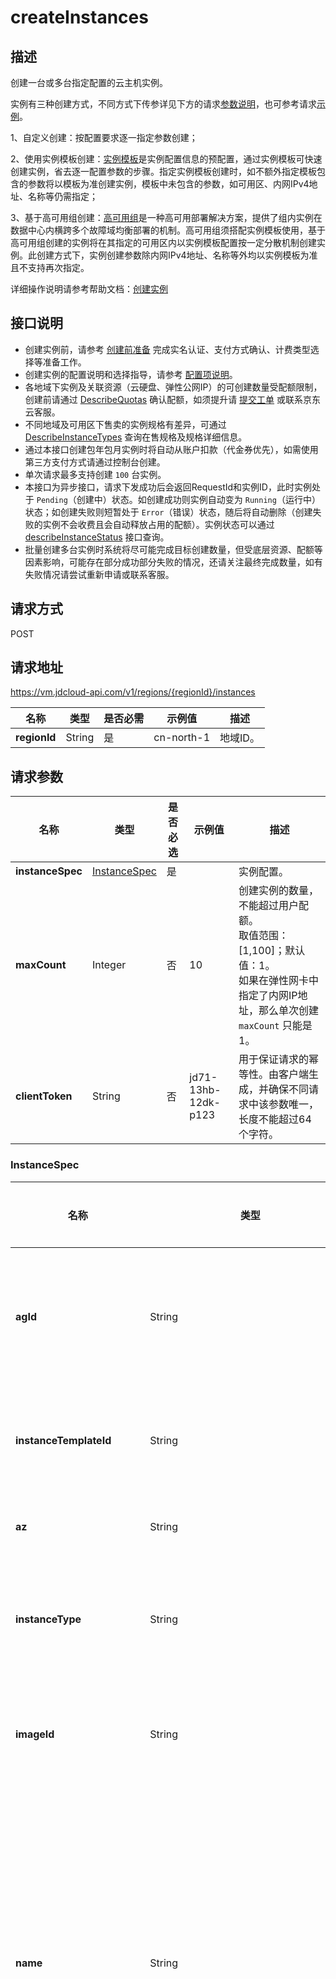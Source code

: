 # createInstances


## 描述

创建一台或多台指定配置的云主机实例。

实例有三种创建方式，不同方式下传参详见下方的请求[参数说明](createInstance#requestparameters)，也可参考请求[示例](createInstance#user-content-1)。

1、自定义创建：按配置要求逐一指定参数创建；<br>

2、使用实例模板创建：[实例模板](https://docs.jdcloud.com/virtual-machines/instance-template-overview)是实例配置信息的预配置，通过实例模板可快速创建实例，省去逐一配置参数的步骤。指定实例模板创建时，如不额外指定模板包含的参数将以模板为准创建实例，模板中未包含的参数，如可用区、内网IPv4地址、名称等仍需指定；<br>

3、基于高可用组创建：[高可用组](https://docs.jdcloud.com/availability-group/product-overview)是一种高可用部署解决方案，提供了组内实例在数据中心内横跨多个故障域均衡部署的机制。高可用组须搭配实例模板使用，基于高可用组创建的实例将在其指定的可用区内以实例模板配置按一定分散机制创建实例。此创建方式下，实例创建参数除内网IPv4地址、名称等外均以实例模板为准且不支持再次指定。

详细操作说明请参考帮助文档：[创建实例](https://docs.jdcloud.com/cn/virtual-machines/create-instance)

## 接口说明
- 创建实例前，请参考 [创建前准备](https://docs.jdcloud.com/virtual-machines/account-preparation-linux) 完成实名认证、支付方式确认、计费类型选择等准备工作。
- 创建实例的配置说明和选择指导，请参考 [配置项说明](https://docs.jdcloud.com/cn/virtual-machines/select-configuration-linux)。
- 各地域下实例及关联资源（云硬盘、弹性公网IP）的可创建数量受配额限制，创建前请通过 [DescribeQuotas](https://docs.jdcloud.com/cn/virtual-machines/api/describequotas?content=API) 确认配额，如须提升请 [提交工单](https://ticket.jdcloud.com/applyorder/submit) 或联系京东云客服。
- 不同地域及可用区下售卖的实例规格有差异，可通过 [DescribeInstanceTypes](https://docs.jdcloud.com/virtual-machines/api/describeinstancetypes?content=API) 查询在售规格及规格详细信息。
- 通过本接口创建包年包月实例时将自动从账户扣款（代金券优先），如需使用第三方支付方式请通过控制台创建。
- 单次请求最多支持创建 `100` 台实例。
- 本接口为异步接口，请求下发成功后会返回RequestId和实例ID，此时实例处于 `Pending`（创建中）状态。如创建成功则实例自动变为 `Running`（运行中）状态；如创建失败则短暂处于 `Error`（错误）状态，随后将自动删除（创建失败的实例不会收费且会自动释放占用的配额）。实例状态可以通过 [describeInstanceStatus](https://docs.jdcloud.com/virtual-machines/api/describeinstancestatus?content=API) 接口查询。
- 批量创建多台实例时系统将尽可能完成目标创建数量，但受底层资源、配额等因素影响，可能存在部分成功部分失败的情况，还请关注最终完成数量，如有失败情况请尝试重新申请或联系客服。


## 请求方式
POST

## 请求地址
https://vm.jdcloud-api.com/v1/regions/{regionId}/instances

|名称|类型|是否必需|示例值|描述|
|---|---|---|---|---|
|**regionId**|String|是|cn-north-1|地域ID。|

## 请求参数
|名称|类型|是否必选|示例值|描述|
|---|---|---|---|---|
|**instanceSpec**|[InstanceSpec](#instancespec)|是| |实例配置。<br>|
|**maxCount**|Integer|否|10|创建实例的数量，不能超过用户配额。<br>取值范围：[1,100]；默认值：1。<br>如果在弹性网卡中指定了内网IP地址，那么单次创建 `maxCount` 只能是 1。<br>|
|**clientToken**|String|否| jd71-13hb-12dk-p123|用于保证请求的幂等性。由客户端生成，并确保不同请求中该参数唯一，长度不能超过64个字符。<br>|

### <div id="InstanceSpec">InstanceSpec</div>
|名称|类型|是否必选|示例值|描述|
|---|---|---|---|---|
|**agId**|String|否|ag-81qq****pn|高可用组ID。指定此参数后，将默认使用高可用组关联的实例模板创建实例，实例模板中的参数不可覆盖替换。实例模板以外的参数（内网IPv4/Ipv6分配方式、名称、描述、标签）可指定。<br>|
|**instanceTemplateId**|String|否|it-u3o8****yy|实例模板ID。指定此参数后，如实例模板中参数不另行指定将默认以模板配置创建实例，如指定则以指定值为准创建。<br>指定 `agId` 时此参数无效。<br>|
|**az**|String|否|cn-north-1a|实例所属的可用区。<br>如不指定 `agId` 以使用高可用组设置的可用区，此参数为必选。<br>|
|**instanceType**|String|否|g.n2.xlarge|实例规格。可通过 [DescribeInstanceTypes](https://docs.jdcloud.com/virtual-machines/api/describeinstancetypes) 接口查询各地域及可用区下的规格售卖情况。<br>如不指定 `agId` 或 `instanceTemplateId` 以使用实例模板中配置的规格，此参数为必选。<br>|
|**imageId**|String|否| |镜像ID。可通过 [DescribeImages](https://docs.jdcloud.com/virtual-machines/api/describeimages) 接口获得指定地域的镜像信息。<br>如不指定 `agId` 或 `instanceTemplateId` 以使用实例模板中配置的镜像，此参数为必选。<br>|
|**name**|String|是|instance-\[001\]-ops|实例名称。长度为2\~128个字符，只允许中文、数字、大小写字母、英文下划线（\_）、连字符（-）及点（.），不能以（.）作为首尾。<br>批量创建多台实例时，可在name中非首位位置以\[start_number]格式来设置有序name。start_number为起始序号，其位数代表编号字符位数，范围：\[0,9999]。<br>例如：name设置为“instance-\[001]-ops”，则第一台主机name为“instance-001o-ps”，第二台主机name为“instance-002-ops”。详情参见[为实例设置有序名称及Hostname]()。<br>|
|**hostname**|String|否|instance-\[001\]-ops|实例hostname。若不指定hostname，则默认以实例名称 `name` 作为hostname，但是会以RFC 952和RFC 1123命名规范做一定转义。<br>**Windows系统**：长度为2\~15个字符，允许大小写字母、数字或连字符（-），不能以连字符（-）开头或结尾，不能连续使用连字符（-），也不能全部使用数字。不支持点号（.）。<br>**Linux系统**：长度为2-64个字符，允许支持多个点号，点之间为一段，每段允许使用大小写字母、数字或连字符（-），但不能连续使用点号（.）或连字符（-），不能以点号（.）或连字符（-）开头或结尾。<br>批量创建多台实例时，可在hostname中非首位位置以\[start_number]格式来设置有序hostname。start_number为起始序号，其位数代表编号字符位数，范围：\[0,9999]。。例如：hostname设置为“instance-\[000]-ops”，则第一台主机hostname为“instance-000-ops”，第二台主机hostname为“instance-001-ops”。详情参见[为实例设置有序名称及Hostname]()。<br>批量创建时若不指定序号，则会默认追加从1开始的数字，例如批量创建两台虚拟机，且指定hostname是test，则hostname默认是test1，test2。<br>|
|**password**|String|否|Instance@010|实例密码。可用于SSH登录和VNC登录。长度为8\~30个字符，必须同时包含大、小写英文字母、数字和特殊符号中的三类字符。特殊符号包括：\(\)\`~!@#$%^&\*\_-+=\|{}\[ ]:";'<>,.?/，更多密码输入要求请参见 [公共参数规范](https://docs.jdcloud.com/virtual-machines/api/general_parameters)。<br>如指定密钥且 `passwordAuth` 设置为 `true` ，则密码不会生成注入，否则即使不指定密码系统也将默认自动生成随机密码，并以短信和邮件通知。<br>|
|**keyNames**|String[]|否|\[&quot;keypair001&quot;\]|密钥对名称。仅Linux系统下该参数生效，当前仅支持输入单个密钥。<br>|
|**elasticIp**|[ElasticIpSpec](#elasticipspec)|否| |主网卡主IP关联的弹性公网IP配置。<br>|
|**primaryNetworkInterface**|[InstanceNetworkInterfaceAttachmentSpec](#instancenetworkinterfaceattachmentspec)|否| |主网卡配置。<br>|
|**systemDisk**|[InstanceDiskAttachmentSpec](#instancediskattachmentspec)|否| |系统盘配置。<br>|
|**dataDisks**|[InstanceDiskAttachmentSpec[]](#instancediskattachmentspec)|否| |数据盘配置。单实例最多可挂载云硬盘（系统盘+数据盘）的数量受实例规格的限制。<br>|
|**charge**|[ChargeSpec](#chargespec)|否| |计费配置。<br>云主机不支持按用量方式计费，默认为按配置计费。<br>打包创建数据盘的情况下，数据盘的计费方式只能与云主机保持一致。<br>打包创建弹性公网IP的情况下，若公网IP的计费方式没有指定为按用量计费，那么公网IP计费方式只能与云主机保持一致。<br>|
|**metadata**|[Metadata[]](#metadata)|否| |用户自定义元数据。以key-value键值对形式指定，可在实例系统内通过元数据服务查询获取。最多支持40对键值对，且key不超过256字符，value不超过16KB，不区分大小写。<br>注意：key不要以连字符(-)结尾，否则此key不生效。<br>|
|**userdata**|[Userdata[]](#userdata)|否| |自定义脚本。目前仅支持启动脚本，即 `launch-script`，须 `base64` 编码且编码前数据长度不能超过16KB。<br>**linux系统**：支持 `bash` 和 `python`，编码前须分别以 `#!/bin/bash` 和 `#!/usr/bin/env python` 作为内容首行。<br>**Windows系统**：支持 `bat` 和 `powershell`，编码前须分别以 `<cmd></cmd>和<powershell></powershell>` 作为内容首、尾行。<br>|
|**description**|String|否| |实例描述。256字符以内。<br>|
|**noPassword**|Boolean|否| |使用实例模板创建实例时，如模板中已设置密码，期望不使用该密码而由系统自动生成时，可通过此参数（`true`）实现。<br>可选值：<br>`true`：不使用实例模板中配置的密码。<br>`false`：使用实例模板中配置的密码。<br>仅在未指定 `agId` 且指定 `instanceTemplateId`，且 `password` 为空时，此参数(`true`)生效。<br>|
|**noKeyNames**|Boolean|否| |使用实例模板创建实例时，如模板中已设置密钥，期望不使用该密钥仅使用密码作为登录凭证时，可通过此参数（`true`）实现。<br>仅在未指定 `agId` 且指定 `instanceTemplateId`，且 `keyNames` 为空时，此参数(`true`)生效。<br>|
|**noElasticIp**|Boolean|否| |使用实例模板创建实例时，如模板中已设置弹性公网IP，期望不绑定弹性公网IP时，可通过此参数（`true`）实现。<br>仅在未指定 `agId` 且指定 `instanceTemplateId`，且 `elasticIp` 为空时，此参数(`true`)生效。<br>|
|**userTags**|[Tag[]](#tag)|否| |自定义实例标签。以key-value键值对形式指定，最多支持10个标签。key不能以 "jrn:" 或“jdc-”开头，仅支持中文、大/小写英文、数字及如下符号：`\_.,:\/=+-@`。<br>|
|**chargeOnStopped**|String|否|stopCharging|停机不计费模式。该参数仅对按配置计费且系统盘为云硬盘的实例生效，并且不是专有宿主机中的实例。配置停机不计费且停机后，实例部分将停止计费，且释放实例自身包含的资源（CPU/内存/GPU/本地数据盘）。<br>可选值：<br>`keepCharging`（默认值）：停机后保持计费，不释放资源。<br>`stopCharging`：停机后停止计费，释放实例资源。<br>|
|**autoImagePolicyId**|String|否|pol-xgsc****7e|自动任务策略ID。<br>|
|**passwordAuth**|String|否|True|允许SSH密码登录。<br>可选值：<br>`yes`（默认值）：允许SSH密码登录。<br>`no`：禁止SSH密码登录。<br>仅在指定密钥时此参数有效，指定此参数后密码即使输入也将被忽略，同时会在系统内禁用SSH密码登录。<br>|
|**imageInherit**|String|否| |使用镜像中的登录凭证，无须再指定密码或密钥（指定无效）。<br>可选值：<br>`yes`：使用镜像登录凭证。<br>`no`（默认值）：不使用镜像登录凭证。<br>仅使用私有或共享镜像时此参数有效。<br>|
### <div id="Tag">Tag</div>
|名称|类型|是否必选|示例值|描述|
|---|---|---|---|---|
|**key**|String|否|环境|标签key。长度不能超过127字符，不能以 `jrn:` 或 `jdc-` 开头，仅支持中文、大/小写英文、数字及如下符号：`\_.,:\/=+-@`。|
|**value**|String|否|测试|标签value。长度不能超过255字符，仅支持中文、大/小写英文、数字及如下符号：`\_.,:\/=+-@`。|
### <div id="Userdata">Userdata</div>
|名称|类型|是否必选|示例值|描述|
|---|---|---|---|---|
|**key**|String|否|launch-script|脚本类型，当前仅支持输入 `launch-script`，即启动脚本。|
|**value**|String|否|IyEvYmluL2Jhc2gKZWNobyAnMTIzJw|脚本内容，须 `Base64` 编码，且编码前长度不能超过16KB。|
### <div id="Metadata">Metadata</div>
|名称|类型|是否必选|示例值|描述|
|---|---|---|---|---|
|**key**|String|否|index|key，字符长度不超过256，支持全字符。不能以连字符(-)结尾，否则此key不生效。|
|**value**|String|否|1|value，字符长度不超过16KB，支持全字符。|
### <div id="ChargeSpec">ChargeSpec</div>
|名称|类型|是否必选|示例值|描述|
|---|---|---|---|---|
|**chargeMode**|String|否| |计费模式，取值为：prepaid_by_duration，postpaid_by_usage或postpaid_by_duration，prepaid_by_duration表示预付费，postpaid_by_usage表示按用量后付费，postpaid_by_duration表示按配置后付费，默认为postpaid_by_duration.请参阅具体产品线帮助文档确认该产品线支持的计费类型|
|**chargeUnit**|String|否| |预付费计费单位，预付费必填，当chargeMode为prepaid_by_duration时有效，取值为：month、year，默认为month|
|**chargeDuration**|Integer|否| |预付费计费时长，预付费必填，当chargeMode取值为prepaid_by_duration时有效。当chargeUnit为month时取值为：1~9，当chargeUnit为year时取值为：1、2、3|
|**autoRenew**|Boolean|否| |True=：OPEN——开通自动续费、False=CLOSE—— 不开通自动续费，默认为CLOSE|
|**buyScenario**|String|否| |产品线统一活动凭证JSON字符串，需要BASE64编码，目前要求编码前格式为 {"activity":{"activityType":必填字段, "activityIdentifier":必填字段}}|
### <div id="InstanceDiskAttachmentSpec">InstanceDiskAttachmentSpec</div>
|名称|类型|是否必选|示例值|描述|
|---|---|---|---|---|
|**diskCategory**|String|否|cloud|磁盘类型。<br>**系统盘**：此参数无须指定，其类型取决于镜像类型。<br>**数据盘**：可选值：`cloud`：云硬盘，数据盘仅支持云硬盘。<br>|
|**autoDelete**|Boolean|否|True|是否随实例一起删除，即删除实例时是否自动删除此磁盘。此参数仅对按配置计费的非多点挂载云硬盘生效。<br>`true`：随实例删除。<br>`false`（默认值）：不随实例删除。<br>|
|**cloudDiskSpec**|[DiskSpec](#diskspec)|否| |磁盘详细配置。此参数仅针对云硬盘，本地系统盘无须指定且指定无效。<br>|
|**deviceName**|String|否|vdb|磁盘逻辑挂载点。<br>**系统盘**：此参数无须指定且指定无效，默认为vda。<br>**数据盘**：取值范围：`[vdb~vdbm]`。<br>|
|**noDevice**|Boolean|否| |排除设备，使用此参数 `noDevice` 配合 `deviceName` 一起使用。<br>创建镜像的场景下：使用此参数可以排除云主机实例中的云硬盘不参与制作快照。<br>创建实例模板的场景下：使用此参数可以排除镜像中的数据盘。<br>创建云主机的场景下：使用此参数可以排除实例模板、或镜像中的数据盘。<br>示例：如果镜像中除系统盘还包含一块或多块数据盘，期望仅使用镜像中的部分磁盘，可通过此参数忽略部分磁盘配置。此参数须配合 `deviceName` 一起使用。<br>例：`deviceName=vdb`、`noDevice=true`，则表示在使用镜像创建实例时，忽略数据盘vdb配置，不创建磁盘。|
### <div id="DiskSpec">DiskSpec</div>
|名称|类型|是否必选|示例值|描述|
|---|---|---|---|---|
|**az**|String|是| |云硬盘所属的可用区|
|**name**|String|是| |云硬盘名称|
|**description**|String|否| |云硬盘描述|
|**diskType**|String|是| |云硬盘类型，取值为ssd、premium-hdd、ssd.gp1、ssd.io1、hdd.std1之一|
|**diskSizeGB**|Integer|是| |云硬盘大小，单位为 GiB，ssd 类型取值范围[20,1000]GB，步长为10G，premium-hdd 类型取值范围[20,3000]GB，步长为10G, ssd.gp1, ssd.io1, hdd.std1 类型取值均是范围[20,16000]GB，步长为10G|
|**iops**|Integer|否| |云硬盘IOPS的大小，当且仅当云盘类型是ssd.io1型的云盘有效，步长是10.|
|**snapshotId**|String|否| |用于创建云硬盘的快照ID|
|**policyId**|String|否| |策略ID|
|**charge**|[ChargeSpec](#chargespec)|否| |计费配置；如不指定，默认计费类型是后付费-按使用时常付费|
|**multiAttachable**|Boolean|否| |云硬盘是否支持一盘多主机挂载，默认为false（不支持）|
|**encrypt**|Boolean|否| |云硬盘是否加密，默认为false（不加密）|
### <div id="InstanceNetworkInterfaceAttachmentSpec">InstanceNetworkInterfaceAttachmentSpec</div>
|名称|类型|是否必选|示例值|描述|
|---|---|---|---|---|
|**deviceIndex**|Integer|否|2|网卡设备Index。创建实例时此参数无须指定且指定无效。<br>对于主网卡默认Index为1，辅助网卡自动分配。<br>|
|**autoDelete**|Boolean|否|True|是否随实例一起删除。<br>`true`：随实例删除。<br>`false`（默认值）：不随实例删除。<br>|
|**networkInterface**|[NetworkInterfaceSpec](#networkinterfacespec)|否| |网卡设备详细配置。<br>|
### <div id="NetworkInterfaceSpec">NetworkInterfaceSpec</div>
|名称|类型|是否必选|示例值|描述|
|---|---|---|---|---|
|**subnetId**|String|是| |子网ID|
|**az**|String|否| |可用区，用户的默认可用区，该参数无效，不建议使用|
|**networkInterfaceName**|String|否| |网卡名称，只允许输入中文、数字、大小写字母、英文下划线“_”及中划线“-”，不允许为空且不超过32字符。|
|**primaryIpAddress**|String|否| |网卡主IP，如果不指定，会自动从子网中分配|
|**secondaryIpAddresses**|String[]|否| |SecondaryIp列表|
|**secondaryIpCount**|Integer|否| |自动分配的SecondaryIp数量|
|**securityGroups**|String[]|否| |要绑定的安全组ID列表，最多指定5个安全组|
|**sanityCheck**|Integer|否| |源和目标IP地址校验，取值为0或者1,默认为1|
|**description**|String|否| |描述,​ 允许输入UTF-8编码下的全部字符，不超过256字符|
|**ipv6AddressCount**|Integer|否| |自动分配的ipv6地址数量|
### <div id="ElasticIpSpec">ElasticIpSpec</div>
|名称|类型|是否必选|示例值|描述|
|---|---|---|---|---|
|**bandwidthMbps**|Integer|是| |弹性公网IP的限速（单位：Mbps），取值范围为[1-200]|
|**provider**|String|是| |IP线路信息。当IP类型为标准公网IP时，取值为bgp或no_bgp，cn-north-1：bgp；cn-south-1：bgp；cn-east-1：bgp；cn-east-2：bgp。当IP类型为边缘公网IP时，其值可通过调用describeEdgeIpProviders、获取不同边缘节点的边缘公网IP线路信息|
|**chargeSpec**|[ChargeSpec](#chargespec)|否| |计费配置。边缘公网IP支持包年包月、按配置；标准公网IP支持包年包月、按配置、按流量|

## 返回参数
|名称|类型|示例值|描述|
|---|---|---|---|
|**result**|[Result](#result)| |响应结果。|
|**requestId**|String|c2hmmaan8w06w19qcdfuic4w03f7ft2d|请求ID。|

### <div id="Result">Result</div>
|名称|类型|示例值|描述|
|---|---|---|---|
|**instanceIds**|String[]|\[&quot;i-eumm****d6&quot;,&quot;i-y5nh****9w&quot;\]|实例ID列表。|


## 请求示例
POST

<div id="user-content-1"></div>

调用方法、签名算法及公共请求参数请参考 [京东云OpenAPI公共说明](https://docs.jdcloud.com/common-declaration/api/introduction)。

#### 场景1：自定义创建
华北可用区A，创建1台 `g.n2.large` 规格的按配置计费实例，同时设置 `密码` 和 `SSH密钥`，创建并绑定5Mbps的 `BGP IP`，系统盘类型指定为 `通用型SSD`，随实例创建一块20GB的 `性能型SSD` 并设定 `iops` 为1000，配置实例为停机不计费。

- 请求示例

```JSON
/v1/regions/cn-north-1/instances
{
  "maxCount":1,
  "InstanceSpec":{
    "az":"cn-north-1a",
    "ImageId":"img-m5s0****29",
    "InstanceType":"g.n2.large",
    "name":"instance",
    "password":"A1i2n@Apix#",
    "keyNames":[
      "ssh-key-test"
    ],
    "elasticIp":{
      "bandwidthMbps":5,
      "provider":"bgp"
    },
    "primaryNetworkInterface":{
      "networkInterface":{
        "subnetId":"subnet-c2p3****9o",
        "securityGroups":[
          "sg-p2d1****ya"
        ]
      }
    },
    "systemDisk":{
      "cloudDiskSpec":{
        "diskType":"ssd.gp1"
      }
    },
    "dataDisks":[
    {
      "diskCategory":"cloud",
      "cloudDiskSpec":{
        "diskType":"ssd.io1",
        "diskSizeGB":20,
        "iops":1000
      }
    }
    ],
    "chargeOnStopped":"stopCharging"
  }
}
```

- 返回示例

```JSON
{
  "result":{
    "instanceIds":[
      "i-eumm****d6"
    ]
  },
  "requestId":"c2i8w4g6fiqocr2fetqf8ef59k1k4wir"
}
```
#### 场景2：使用实例模板创建
华北可用区A，使用实例模板创建1台包年包月计费实例，包月时长1个月并开通自动续费功能，并重新指定密码和SSH密钥。

- 请求示例

```JSON
/v1/regions/cn-north-1/instances
{
  "maxCount":1,
  "InstanceSpec":{
    "az":"cn-north-1a",
    "instanceTemplateId":"it-u3o8****yy",
    "name":"instance",
    "password":"A1i2n@Apix#",
    "keyNames":[
      "ssh-key-test"
    ],
    "charge":{
      "chargeMode":"prepaid_by_duration",
      "chargeUnit":"month",
      "chargeDuration":1,
      "autoRenew":true
    }
  }
}
```

- 返回示例

```JSON
{
  "result":{
    "instanceIds":[
      "i-eumm****d6"
    ]
  },
  "requestId":"c2i91887dpbocwfgkaa55jj1ugdh5rjs"
}
```
#### 场景3：基于高可用组创建
基于高可用组创建实例，除名称必须指定外，另外增加tag用于标识实例环境信息。

- 请求示例

```JSON
/v1/regions/cn-north-1/instances
{
  "maxCount":2,
  "InstanceSpec":{
    "agId":"ag-81qq****pn",
    "name":"instance",
    "userTags":[
    {
      "key":"environment",
      "value":"test"
    }
    ]
  }
}

```
- 返回示例

```JSON
{
  "result":{
    "instanceIds":[
      "i-eumm****d6",
      "i-y5nh****9w"
    ]
  },
  "requestId":"c2i8cp2nk66nivcf85gvhad46ggjich6"
}
```



## 返回码
|HTTP状态码|错误码|描述|错误解析|
|---|---|---|---|
|**200**||OK||
|**400**|INVALID_ARGUMENT|Parameter InstanceSpec.ImageId missing|参数ImageId不可为空。|
|**400**|INVALID_ARGUMENT|Invalid password|密码不符合规范。|
|**400**|FAILED_PRECONDITION|Disk type 'xx' is out of stock|“xx”类型云硬盘已售罄。|
|**400**|FAILED_PRECONDITION|Image 'xx' not ready|所选镜像“xx”处于非可用状态。|
|**400**|FAILED_PRECONDITION|stopCharging only applied to cloud system disk|仅系统盘类型为云硬盘的实例支持配置stopCharging参数。|
|**400**|FAILED_PRECONDITION|stopCharging only applied to postpaid by duration|仅计费类型为按配置计费的实例实例支持配置stopCharging参数。|
|**400**|FAILED_PRECONDITION|Image constraints. Only support cloud system disk|所选镜像仅支持硬云盘系统盘。|
|**400**|FAILED_PRECONDITION|Image constraints. Doesn't support instanceType 'xx'|所选镜像不支持当前配置的实例规格'xx'。|
|**400**|FAILED_PRECONDITION|Subnet 'xx' is unsupported in center zones.|所选子网'xx'在中心可用区不可用。|
|**400**|FAILED_PRECONDITION|Available Ip in segments not enough|所选子网可用内网IP数量不足。|
|**400**|OUT_OF_RANGE|Maxcount out of range|创建数量超过允许上限。|
|**400**|OUT_OF_RANGE|InstanceSpec.SystemDisk.CloudDiskSpec.DiskSizeGB out of range|系统盘容量超出允许范围。|
|**400**|CONFLICT|Subnet 'xx' not support ipv6|所选子网不支持IPv6。|
|**404**|NOT_FOUND|Snapshot 'xx' not found|指定的快照不存在。|
|**404**|NOT_FOUND|InstanceType 'xx' not found|实例规格不存在。|
|**404**|NOT_FOUND|Subnet 'xx' not found|子网不存在。|
|**404**|NOT_FOUND|SecurityGroups 'xx' not found|安全组不存在。|
|**404**|NOT_FOUND|KeyPair 'xx' not found|密钥不存在。|
|**404**|NOT_FOUND|Image 'xx' not found|镜像不存在。|
|**429**|QUOTA_EXCEEDED|Instance quota limit exceeded|云主机配额不足。|
|**500**|INTERNAL|Internal server error|系统内部错误，请稍后重试。如果多次尝试失败，请提交工单。|
|**500**|UNKNOWN|Unknown server error|服务暂时不可用，请稍后重试。如果多次尝试失败，请提交工单。|
